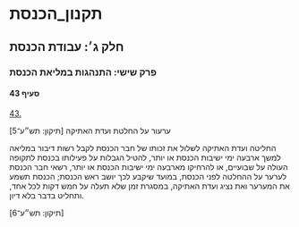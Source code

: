 # תקנון_הכנסת

## חלק ג׳: עבודת הכנסת

### פרק שישי: התנהגות במליאת הכנסת

#### סעיף 43

[43.](https://he.wikisource.org/wiki/תקנון_הכנסת#s_yp_43)

ערעור על החלטת ועדת האתיקה [תיקון: תש״ע־5]

החליטה ועדת האתיקה לשלול את זכותו של חבר הכנסת
לקבל רשות דיבור במליאה למשך ארבעה ימי ישיבות הכנסת או יותר, להטיל
הגבלות על פעילותו בכנסת לתקופה העולה על שבועיים, או להרחיקו מארבעה ימי
ישיבות הכנסת או יותר, רשאי חבר הכנסת לערער על ההחלטה לפני הכנסת, במועד
שיקבע לכך יושב ראש הכנסת; הכנסת תשמע את המערער ואת נציג ועדת האתיקה,
במסגרת זמן שלא תעלה על חמש דקות לכל אחד, ותחליט בדבר בלא דיון.

[תיקון: תש״ע־6]